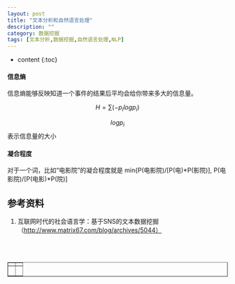 ```yaml
---
layout: post
title: "文本分析和自然语言处理"
description: ""
category: 数据挖掘
tags: [文本分析,数据挖掘,自然语言处理,NLP]
---
```

* content
{:toc}



#### 信息熵

信息熵能够反映知道一个事件的结果后平均会给你带来多大的信息量。

$$ H=\sum  (-p_{i}logp_{i})$$

$$logp_{i}$$表示信息量的大小

#### 凝合程度

对于一个词，比如“电影院”的凝合程度就是
min{P(电影院)/[P(电)*P(影院)], P(电影院)/[P(电影)*P(院)]


## 参考资料

1. 互联网时代的社会语言学：基于SNS的文本数据挖掘（http://www.matrix67.com/blog/archives/5044）

<div align="center"><table style="text-align: center; width: 100%;" border="1" cellpadding="1" cellspacing="1">

<tr>
<td><img src=""></td>
<td><img src=""></td>
</tr>

<tr>
<td><p><small><b> </b></small></p></td>
<td><p><small><b> </b></small></p></td>
</tr>

<br><br></table></div>